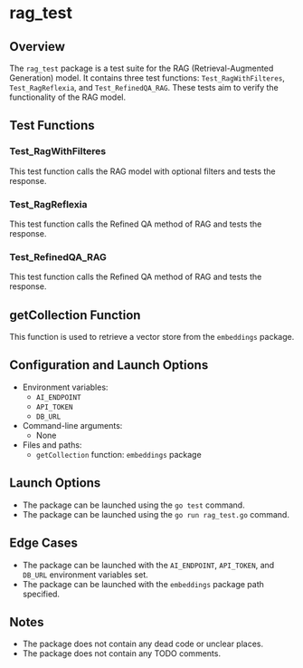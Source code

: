 **rag_test**
================

**Overview**
------------

The `rag_test` package is a test suite for the RAG (Retrieval-Augmented Generation) model. It contains three test functions: `Test_RagWithFilteres`, `Test_RagReflexia`, and `Test_RefinedQA_RAG`. These tests aim to verify the functionality of the RAG model.

**Test Functions**
-----------------

### Test_RagWithFilteres
This test function calls the RAG model with optional filters and tests the response.

### Test_RagReflexia
This test function calls the Refined QA method of RAG and tests the response.

### Test_RefinedQA_RAG
This test function calls the Refined QA method of RAG and tests the response.

**getCollection Function**
-------------------------

This function is used to retrieve a vector store from the `embeddings` package.

**Configuration and Launch Options**
--------------------------------

* Environment variables:
	+ `AI_ENDPOINT`
	+ `API_TOKEN`
	+ `DB_URL`
* Command-line arguments:
	* None
* Files and paths:
	* `getCollection` function: `embeddings` package

**Launch Options**
-----------------

* The package can be launched using the `go test` command.
* The package can be launched using the `go run rag_test.go` command.

**Edge Cases**
--------------

* The package can be launched with the `AI_ENDPOINT`, `API_TOKEN`, and `DB_URL` environment variables set.
* The package can be launched with the `embeddings` package path specified.

**Notes**
--------

* The package does not contain any dead code or unclear places.
* The package does not contain any TODO comments.

